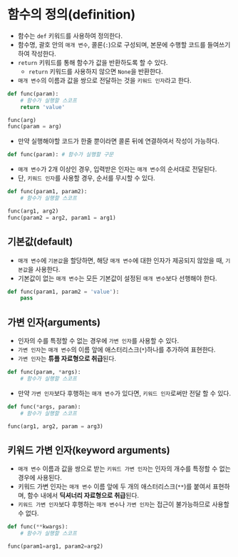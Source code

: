 # 함수의 정의(definition)

- 함수는 `def` 키워드를 사용하여 정의한다.
- 함수명, 괄호 안의 `매개 변수`, 콜론(`:`)으로 구성되며, 본문에 수행할 코드를 들여쓰기 하여 작성한다.
- `return` 키워드를 통해 함수가 값을 반환하도록 할 수 있다.
  - `return` 키워드를 사용하지 않으면 `None`을 반환한다.
- `매개 변수`의 이름과 값을 쌍으로 전달하는 것을 `키워드 인자`라고 한다.

```py
def func(param):
    # 함수가 실행할 스코프
    return 'value'

func(arg)
func(param = arg)
```

- 만약 실행해야할 코드가 한줄 뿐이라면 콜론 뒤에 연결하여서 작성이 가능하다.

```py
def func(param): # 함수가 실행할 구문
```

- `매개 변수`가 2개 이상인 경우, 입력받은 인자는 `매개 변수`의 순서대로 전달된다.
- 단, `키워드 인자`를 사용할 경우, 순서를 무시할 수 있다.

```py
def func(param1, param2):
    # 함수가 실행할 스코프

func(arg1, arg2)
func(param2 = arg2, param1 = arg1)
```

## 기본값(default)

- `매개 변수`에 `기본값`을 할당하면, 해당 `매개 변수`에 대한 인자가 제공되지 않았을 때, `기본값`을 사용한다.
- 기본값이 없는 `매개 변수`는 모든 기본값이 설정된 `매개 변수`보다 선행해야 한다.

```py
def func(param1, param2 = 'value'):
    pass
```

## 가변 인자(arguments)

- 인자의 수를 특정할 수 없는 경우에 `가변 인자`를 사용할 수 있다.
- `가변 인자`는 `매개 변수`의 이름 앞에 애스터리스크(`*`)하나를 추가하여 표현한다.
- `가변 인자`는 **튜플 자료형으로 취급**된다.

```py
def func(param, *args):
    # 함수가 실행할 스코프
```

- 만약 `가변 인자`보다 후행하는 `매개 변수`가 있다면, `키워드 인자`로써만 전달 할 수 있다.

```py
def func(*args, param):
    # 함수가 실행할 스코프

func(arg1, arg2, param = arg3)
```

## 키워드 가변 인자(keyword arguments)

- `매개 변수` 이름과 값을 쌍으로 받는 `키워드 가변 인자`는 인자의 개수를 특정할 수 없는 경우에 사용된다.
- 키워드 가변 인자는 `매개 변수` 이름 앞에 두 개의 애스터리스크(`**`)를 붙여서 표현하며, 함수 내에서 **딕셔너리 자료형으로 취급**된다.
- `키워드 가변 인자`보다 후행하는 `매개 변수`나 `가변 인자`는 접근이 불가능하므로 사용할 수 없다.

```py
def func(**kwargs):
    # 함수가 실행할 스코프

func(param1=arg1, param2=arg2)
```
